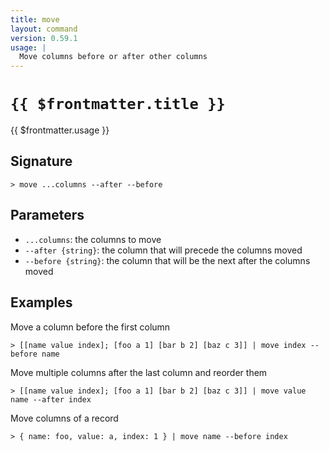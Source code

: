 ```yaml
---
title: move
layout: command
version: 0.59.1
usage: |
  Move columns before or after other columns
---
```


# `{{ $frontmatter.title }}`

<div style='white-space: pre-wrap;'>{{ $frontmatter.usage }}</div>

## Signature

```> move ...columns --after --before```

## Parameters

 -  `...columns`: the columns to move
 -  `--after {string}`: the column that will precede the columns moved
 -  `--before {string}`: the column that will be the next after the columns moved

## Examples

Move a column before the first column
```shell
> [[name value index]; [foo a 1] [bar b 2] [baz c 3]] | move index --before name
```

Move multiple columns after the last column and reorder them
```shell
> [[name value index]; [foo a 1] [bar b 2] [baz c 3]] | move value name --after index
```

Move columns of a record
```shell
> { name: foo, value: a, index: 1 } | move name --before index
```
